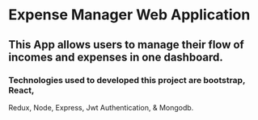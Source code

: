 # Expense Manager Web Application

## This App allows users to manage their flow of incomes and expenses in one dashboard.

### Technologies used to developed this project are bootstrap, React,
Redux, Node, Express, Jwt Authentication, & Mongodb.
